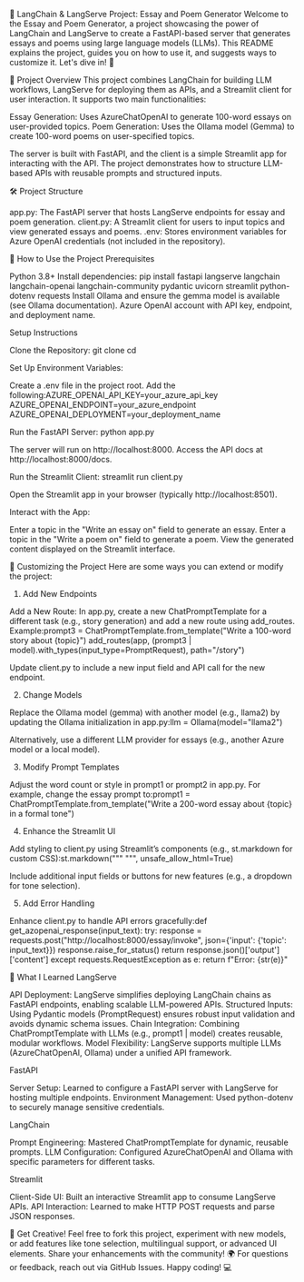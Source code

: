 📝 LangChain & LangServe Project: Essay and Poem Generator
Welcome to the Essay and Poem Generator, a project showcasing the power of LangChain and LangServe to create a FastAPI-based server that generates essays and poems using large language models (LLMs). This README explains the project, guides you on how to use it, and suggests ways to customize it. Let's dive in! 🚀

🌟 Project Overview
This project combines LangChain for building LLM workflows, LangServe for deploying them as APIs, and a Streamlit client for user interaction. It supports two main functionalities:

Essay Generation: Uses AzureChatOpenAI to generate 100-word essays on user-provided topics.
Poem Generation: Uses the Ollama model (Gemma) to create 100-word poems on user-specified topics.

The server is built with FastAPI, and the client is a simple Streamlit app for interacting with the API. The project demonstrates how to structure LLM-based APIs with reusable prompts and structured inputs.

🛠️ Project Structure

app.py: The FastAPI server that hosts LangServe endpoints for essay and poem generation.
client.py: A Streamlit client for users to input topics and view generated essays and poems.
.env: Stores environment variables for Azure OpenAI credentials (not included in the repository).


🎯 How to Use the Project
Prerequisites

Python 3.8+
Install dependencies: pip install fastapi langserve langchain langchain-openai langchain-community pydantic uvicorn streamlit python-dotenv requests
Install Ollama and ensure the gemma model is available (see Ollama documentation).
Azure OpenAI account with API key, endpoint, and deployment name.

Setup Instructions

Clone the Repository:
git clone <repository-url>
cd <repository-folder>


Set Up Environment Variables:

Create a .env file in the project root.
Add the following:AZURE_OPENAI_API_KEY=your_azure_api_key
AZURE_OPENAI_ENDPOINT=your_azure_endpoint
AZURE_OPENAI_DEPLOYMENT=your_deployment_name




Run the FastAPI Server:
python app.py

The server will run on http://localhost:8000. Access the API docs at http://localhost:8000/docs.

Run the Streamlit Client:
streamlit run client.py

Open the Streamlit app in your browser (typically http://localhost:8501).

Interact with the App:

Enter a topic in the "Write an essay on" field to generate an essay.
Enter a topic in the "Write a poem on" field to generate a poem.
View the generated content displayed on the Streamlit interface.




🚀 Customizing the Project
Here are some ways you can extend or modify the project:
1. Add New Endpoints

Add a New Route: In app.py, create a new ChatPromptTemplate for a different task (e.g., story generation) and add a new route using add_routes. Example:prompt3 = ChatPromptTemplate.from_template("Write a 100-word story about {topic}")
add_routes(app, (prompt3 | model).with_types(input_type=PromptRequest), path="/story")


Update client.py to include a new input field and API call for the new endpoint.

2. Change Models

Replace the Ollama model (gemma) with another model (e.g., llama2) by updating the Ollama initialization in app.py:llm = Ollama(model="llama2")


Alternatively, use a different LLM provider for essays (e.g., another Azure model or a local model).

3. Modify Prompt Templates

Adjust the word count or style in prompt1 or prompt2 in app.py. For example, change the essay prompt to:prompt1 = ChatPromptTemplate.from_template("Write a 200-word essay about {topic} in a formal tone")



4. Enhance the Streamlit UI

Add styling to client.py using Streamlit’s components (e.g., st.markdown for custom CSS):st.markdown("""
    <style>
    .main { background-color: #f0f2f6; }
    h1 { color: #2e3b4e; }
    </style>
    """, unsafe_allow_html=True)


Include additional input fields or buttons for new features (e.g., a dropdown for tone selection).

5. Add Error Handling

Enhance client.py to handle API errors gracefully:def get_azopenai_response(input_text):
    try:
        response = requests.post("http://localhost:8000/essay/invoke", json={'input': {'topic': input_text}})
        response.raise_for_status()
        return response.json()['output']['content']
    except requests.RequestException as e:
        return f"Error: {str(e)}"




🧠 What I Learned
LangServe

API Deployment: LangServe simplifies deploying LangChain chains as FastAPI endpoints, enabling scalable LLM-powered APIs.
Structured Inputs: Using Pydantic models (PromptRequest) ensures robust input validation and avoids dynamic schema issues.
Chain Integration: Combining ChatPromptTemplate with LLMs (e.g., prompt1 | model) creates reusable, modular workflows.
Model Flexibility: LangServe supports multiple LLMs (AzureChatOpenAI, Ollama) under a unified API framework.

FastAPI

Server Setup: Learned to configure a FastAPI server with LangServe for hosting multiple endpoints.
Environment Management: Used python-dotenv to securely manage sensitive credentials.

LangChain

Prompt Engineering: Mastered ChatPromptTemplate for dynamic, reusable prompts.
LLM Configuration: Configured AzureChatOpenAI and Ollama with specific parameters for different tasks.

Streamlit

Client-Side UI: Built an interactive Streamlit app to consume LangServe APIs.
API Interaction: Learned to make HTTP POST requests and parse JSON responses.


🎉 Get Creative!
Feel free to fork this project, experiment with new models, or add features like tone selection, multilingual support, or advanced UI elements. Share your enhancements with the community! 🌍
For questions or feedback, reach out via GitHub Issues. Happy coding! 💻